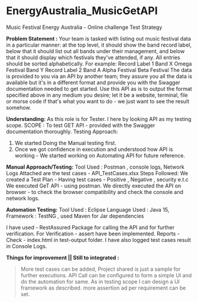 # EnergyAustralia_MusicGetAPI
 Music Festival
Energy Australia - Online challenge
Test Strategy


**Problem Statement :**
Your team is tasked with listing out music festival data in a particular manner: at the top level, it should show the band record label, below that it should list out all bands under their management, and below that it should display which festivals they've attended, if any. All entries should be sorted alphabetically.
For example:
Record Label 1
Band X
Omega Festival
Band Y
Record Label 2
Band A
Alpha Festival
Beta Festival
The data is provided to you via an API by another team; they assure you all the data is available but it's in a different format and provide you with the Swagger documentation needed to get started.
Use this API as is to output the format specified above in any medium you desire; let it be a website, terminal, file or morse code if that's what you want to do - we just want to see the result somehow.

**Understanding:**
As this role is for Tester.
I here by looking API as my testing scope.
SCOPE : To test GET API - provided with the Swagger documentation thoroughly.
Testing Approach:
1. We started Doing the Manual testing first.
2. Once we got confidence in execution and understood how API is working - We started working on Automating API for future reference.

**Manual Approach/Testing:**
Tool Used : Postman , console logs, Network Logs
Attached are the test cases - API_TestCases.xlsx
Steps Followed:
We created a Test Plan - Having test cases - Positive , Negative , security e.t.c
We executed GeT API - using postman.
We directly executed the API on browser - to check the browser compatibility and check the console and network logs.


**Automation Testing:**
Tool Used : Eclipse
Language Used : Java 15, 
Framework : TestNG , used Maven for Jar dependencies 


I have used - RestAssured Package for calling the API and for further verification.
For Verification - assert have been implemented.
Reports - Check - index.html in test-output folder.
I have also logged test cases result in Console Logs.


**Things for improvement || Still to integrated :**
> More test cases can be added, Project shared is just a sample for further executions.
> API Call can be configured to form a simple UI and do the automation for same.
As in testing scope I can design a UI framework as described.
> more assertion ad per requirement can be set.

